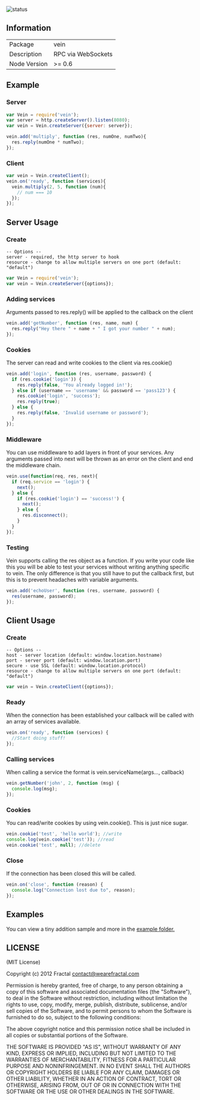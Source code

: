 ![status](https://secure.travis-ci.org/wearefractal/vein.png?branch=master)

## Information

<table>
<tr>
<td>Package</td>
<td>vein</td>
</tr>
<tr>
<td>Description</td>
<td>RPC via WebSockets</td>
</tr>
<tr>
<td>Node Version</td>
<td>>= 0.6</td>
</tr>
</table>

## Example

### Server

```javascript
var Vein = require('vein');
var server = http.createServer().listen(8080);
var vein = Vein.createServer({server: server});

vein.add('multiply', function (res, numOne, numTwo){
  res.reply(numOne * numTwo);
});
```

### Client

```javascript
var vein = Vein.createClient();
vein.on('ready', function (services){
  vein.multiply(2, 5, function (num){
    // num === 10
  });
});
```

## Server Usage

### Create

```
-- Options --
server - required, the http server to hook
resource - change to allow multiple servers on one port (default: "default")
```

```javascript
var Vein = require('vein');
var vein = Vein.createServer({options});
```

### Adding services

Arguments passed to res.reply() will be applied to the callback on the client

```javascript
vein.add('getNumber', function (res, name, num) {
  res.reply("Hey there " + name + " I got your number " + num);
});
```

### Cookies

The server can read and write cookies to the client via res.cookie()

```javascript
vein.add('login', function (res, username, password) {
  if (res.cookie('login')) {
    res.reply(false, 'You already logged in!');
  } else if (username == 'username' && password == 'pass123') {
    res.cookie('login', 'success');
    res.reply(true);
  } else {
    res.reply(false, 'Invalid username or password');
  }
});
```

### Middleware

You can use middleware to add layers in front of your services. Any arguments passed into next will be thrown as an error on the client and end the middleware chain.

```javascript
vein.use(function(req, res, next){
  if (req.service == 'login') {
    next();
  } else {
    if (res.cookie('login') == 'success!') {
      next();
    } else {
      res.disconnect();
    }
  }
});
```

### Testing

Vein supports calling the res object as a function. If you write your code like this you will be able to test your services without writing anything specific to vein. The only difference is that you still have to put the callback first, but this is to prevent headaches with variable arguments.

```javascript
vein.add('echoUser', function (res, username, password) {
  res(username, password);
});
```

## Client Usage

### Create

```
-- Options --
host - server location (default: window.location.hostname)
port - server port (default: window.location.port)
secure - use SSL (default: window.location.protocol)
resource - change to allow multiple servers on one port (default: "default")
```

```javascript
var vein = Vein.createClient({options});
```

### Ready

When the connection has been established your callback will be called with an array of services available.

```javascript
vein.on('ready', function (services) {
  //Start doing stuff!
});
```

### Calling services

When calling a service the format is vein.serviceName(args..., callback)

```javascript
vein.getNumber('john', 2, function (msg) {
  console.log(msg);
});
```
  
### Cookies

You can read/write cookies by using vein.cookie(). This is just nice sugar.

```javascript
vein.cookie('test', 'hello world'); //write
console.log(vein.cookie('test')); //read
vein.cookie('test', null); //delete
```
  
### Close

If the connection has been closed this will be called.

```javascript
vein.on('close', function (reason) {
  console.log("Connection lost due to", reason);
});
```

## Examples

You can view a tiny addition sample and more in the [example folder.](https://github.com/wearefractal/vein/tree/master/examples)

## LICENSE

(MIT License)

Copyright (c) 2012 Fractal <contact@wearefractal.com>

Permission is hereby granted, free of charge, to any person obtaining
a copy of this software and associated documentation files (the
"Software"), to deal in the Software without restriction, including
without limitation the rights to use, copy, modify, merge, publish,
distribute, sublicense, and/or sell copies of the Software, and to
permit persons to whom the Software is furnished to do so, subject to
the following conditions:

The above copyright notice and this permission notice shall be
included in all copies or substantial portions of the Software.

THE SOFTWARE IS PROVIDED "AS IS", WITHOUT WARRANTY OF ANY KIND,
EXPRESS OR IMPLIED, INCLUDING BUT NOT LIMITED TO THE WARRANTIES OF
MERCHANTABILITY, FITNESS FOR A PARTICULAR PURPOSE AND
NONINFRINGEMENT. IN NO EVENT SHALL THE AUTHORS OR COPYRIGHT HOLDERS BE
LIABLE FOR ANY CLAIM, DAMAGES OR OTHER LIABILITY, WHETHER IN AN ACTION
OF CONTRACT, TORT OR OTHERWISE, ARISING FROM, OUT OF OR IN CONNECTION
WITH THE SOFTWARE OR THE USE OR OTHER DEALINGS IN THE SOFTWARE.

